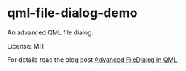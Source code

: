 qml-file-dialog-demo
====================

An advanced QML file dialog.

License: MIT

For details read the blog post [Advanced FileDialog in QML](http://kullo.net/blog/advanced-filedialog-in-qml/).
